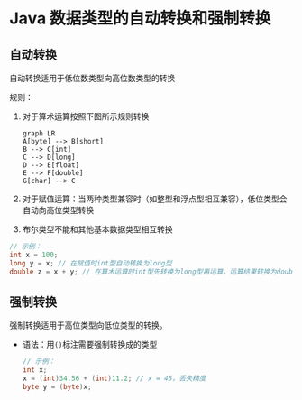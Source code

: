 # Java 数据类型的自动转换和强制转换

## 自动转换

自动转换适用于低位数类型向高位数类型的转换

规则：

1. 对于算术运算按照下图所示规则转换

   ```mermaid
   graph LR
   A[byte] --> B[short] 
   B --> C[int]
   C --> D[long]
   D --> E[float]
   E --> F[double]
   G[char] --> C
   ```

2. 对于赋值运算：当两种类型兼容时（如整型和浮点型相互兼容），低位类型会自动向高位类型转换

3. 布尔类型不能和其他基本数据类型相互转换

```java
// 示例：
int x = 100;
long y = x; // 在赋值时int型自动转换为long型
double z = x + y; // 在算术运算时int型先转换为long型再运算，运算结果转换为double型再赋值
```



## 强制转换

强制转换适用于高位类型向低位类型的转换。

- 语法：用`()`标注需要强制转换成的类型

  ```java
  // 示例：
  int x;
  x = (int)34.56 + (int)11.2; // x = 45，丢失精度
  byte y = (byte)x;
  ```

  